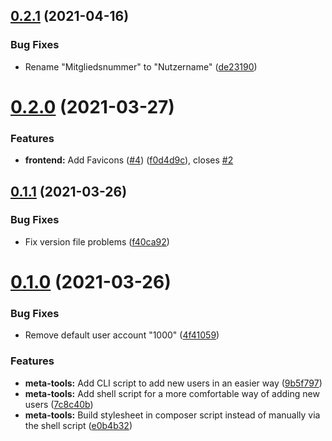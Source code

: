## [0.2.1](https://github.com/wuespace/wuespace-jwt-login/compare/v0.2.0...v0.2.1) (2021-04-16)


### Bug Fixes

* Rename "Mitgliedsnummer" to "Nutzername" ([de23190](https://github.com/wuespace/wuespace-jwt-login/commit/de23190b2b3d3f7d521cef0ef64ef3ce38ac794f))



# [0.2.0](https://github.com/wuespace/wuespace-jwt-login/compare/v0.1.1...v0.2.0) (2021-03-27)


### Features

* **frontend:** Add Favicons ([#4](https://github.com/wuespace/wuespace-jwt-login/issues/4)) ([f0d4d9c](https://github.com/wuespace/wuespace-jwt-login/commit/f0d4d9cf55fe886b36bc6c87ed0cb3aaa4af0ece)), closes [#2](https://github.com/wuespace/wuespace-jwt-login/issues/2)



## [0.1.1](https://github.com/wuespace/wuespace-jwt-login/compare/v0.1.0...v0.1.1) (2021-03-26)


### Bug Fixes

* Fix version file problems ([f40ca92](https://github.com/wuespace/wuespace-jwt-login/commit/f40ca92f4bde42a0a6615af6ae88ccb528ce1869))



# [0.1.0](https://github.com/wuespace/wuespace-jwt-login/compare/9b5f79744bc4e171904579ec1187f334cf89a41f...v0.1.0) (2021-03-26)


### Bug Fixes

* Remove default user account "1000" ([4f41059](https://github.com/wuespace/wuespace-jwt-login/commit/4f410593c760a5e69c2d98f63492a5f9983e2707))


### Features

* **meta-tools:** Add CLI script to add new users in an easier way ([9b5f797](https://github.com/wuespace/wuespace-jwt-login/commit/9b5f79744bc4e171904579ec1187f334cf89a41f))
* **meta-tools:** Add shell script for a more comfortable way of adding new users ([7c8c40b](https://github.com/wuespace/wuespace-jwt-login/commit/7c8c40bc968ac0323403ab6ac1dbcdcc11f65412))
* **meta-tools:** Build stylesheet in composer script instead of manually via the shell script ([e0b4b32](https://github.com/wuespace/wuespace-jwt-login/commit/e0b4b32ce345ae434d48de350e8e6317e618a543))



